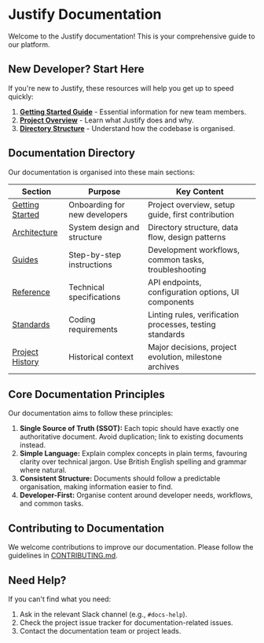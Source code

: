 # Justify Documentation

Welcome to the Justify documentation! This is your comprehensive guide to our platform.

## New Developer? Start Here

If you're new to Justify, these resources will help you get up to speed quickly:

1. **[Getting Started Guide](./getting-started/README.md)** - Essential information for new team members.
2. **[Project Overview](./getting-started/project-overview.md)** - Learn what Justify does and why.
3. **[Directory Structure](./architecture/directory-structure.md)** - Understand how the codebase is organised.

## Documentation Directory

Our documentation is organised into these main sections:

| Section | Purpose | Key Content |
|---------|---------|-------------|
| [Getting Started](./getting-started/) | Onboarding for new developers | Project overview, setup guide, first contribution |
| [Architecture](./architecture/) | System design and structure | Directory structure, data flow, design patterns |
| [Guides](./guides/) | Step-by-step instructions | Development workflows, common tasks, troubleshooting |
| [Reference](./reference/) | Technical specifications | API endpoints, configuration options, UI components |
| [Standards](./standards/) | Coding requirements | Linting rules, verification processes, testing standards |
| [Project History](./project-history/) | Historical context | Major decisions, project evolution, milestone archives |

## Core Documentation Principles

Our documentation aims to follow these principles:

1.  **Single Source of Truth (SSOT):** Each topic should have exactly one authoritative document. Avoid duplication; link to existing documents instead.
2.  **Simple Language:** Explain complex concepts in plain terms, favouring clarity over technical jargon. Use British English spelling and grammar where natural.
3.  **Consistent Structure:** Documents should follow a predictable organisation, making information easier to find.
4.  **Developer-First:** Organise content around developer needs, workflows, and common tasks.

## Contributing to Documentation

We welcome contributions to improve our documentation. Please follow the guidelines in [CONTRIBUTING.md](./CONTRIBUTING.md).

## Need Help?

If you can't find what you need:

1. Ask in the relevant Slack channel (e.g., `#docs-help`).
2. Check the project issue tracker for documentation-related issues.
3. Contact the documentation team or project leads.
